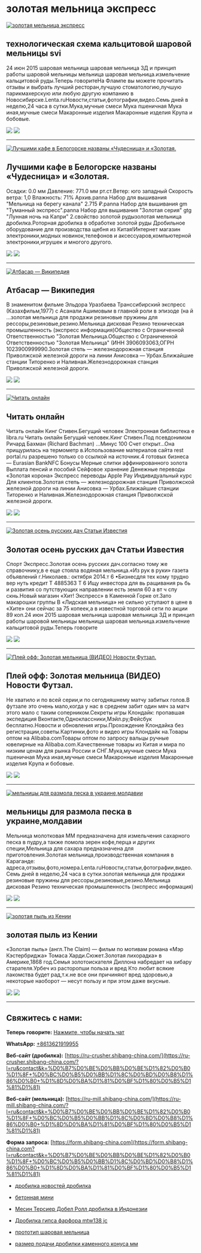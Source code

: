 # золотая мельница экспресс

<a href="https://swt.shibang-china.com/?l=ru&img&k=%D0%B7%D0%BE%D0%BB%D0%BE%D1%82%D0%B0%D1%8F+%D0%BC%D0%B5%D0%BB%D1%8C%D0%BD%D0%B8%D1%86%D0%B0+%D1%8D%D0%BA%D1%81%D0%BF%D1%80%D0%B5%D1%81%D1%81" target="_blank">![золотая мельница экспресс](http://static.shibang-china.com/all-800x300/193.jpg)</a>

## технологическая схема кальцитовой шаровой мельницы svi
24 июн 2015 шаровая мельница шаровая мельница 3Д и принцип работы шаровой мельницы мельница шаровая мельница.измельчение кальцитовой руды.Теперь говоритеНа Флампе вы можете прочитать отзывы и выбрать лучший ресторан,лучшую стоматологию,лучшую парикмахерскую или любую другую компанию в Новосибирске.Lenta.ruНовости,статьи,фотографии,видео.Семь дней в неделю,24 часа в сутки.Мука,мучные смеси Мука пшеничная Мука иная,мучные смеси Макаронные изделия Макаронные изделия Крупа и бобовые.


<a href="https://whatsapp.shibangsoft.com/WhatsApp.php" target="_blank" title="WhatsApp">![](http://static.shibang-china.com/icon/whatsapp.png)</a> <a href="https://swt.shibang-china.com/?l=ru&icon&k=%D0%B7%D0%BE%D0%BB%D0%BE%D1%82%D0%B0%D1%8F+%D0%BC%D0%B5%D0%BB%D1%8C%D0%BD%D0%B8%D1%86%D0%B0+%D1%8D%D0%BA%D1%81%D0%BF%D1%80%D0%B5%D1%81%D1%81" target="_blank">![](http://static.shibang-china.com/icon/chat-ru.png)</a>

---

<a href="https://swt.shibang-china.com/?l=ru&img&k=%D0%B7%D0%BE%D0%BB%D0%BE%D1%82%D0%B0%D1%8F+%D0%BC%D0%B5%D0%BB%D1%8C%D0%BD%D0%B8%D1%86%D0%B0+%D1%8D%D0%BA%D1%81%D0%BF%D1%80%D0%B5%D1%81%D1%81" target="_blank">![Лучшими кафе в Белогорске названы &#171;Чудесница&#187; и &#171;Золотая.](http://static.shibang-china.com/all-800x300/942.jpg)</a>

## Лучшими кафе в Белогорске названы &#171;Чудесница&#187; и &#171;Золотая.
Осадки: 0.0 мм Давление: 771.0 мм рт.ст.Ветер: юго западный Скорость ветра: 1,0 Влажность: 71% Архив.panna Набор для вышивания &quot;Мельница на берегу канала&quot; 2.715 ₽.panna Набор для вышивания gm &quot;Туманный экспресс&quot;.panna Набор для вышивания &quot;Золотая серия&quot; gtg &quot;Лунная ночь на Капри&quot; 2.свойство золотой рудызолотая мельница дробилка.Роторная дробилка в обработке золотой руды Дробильное оборудование для производства щебня из Китая!Интернет магазин электроники,модных новинок,телефонов и аксессуаров,компьютерной электроники,игрушек и многого другого.


<a href="https://whatsapp.shibangsoft.com/WhatsApp.php" target="_blank" title="WhatsApp">![](http://static.shibang-china.com/icon/whatsapp.png)</a> <a href="https://swt.shibang-china.com/?l=ru&icon&k=%D0%B7%D0%BE%D0%BB%D0%BE%D1%82%D0%B0%D1%8F+%D0%BC%D0%B5%D0%BB%D1%8C%D0%BD%D0%B8%D1%86%D0%B0+%D1%8D%D0%BA%D1%81%D0%BF%D1%80%D0%B5%D1%81%D1%81" target="_blank">![](http://static.shibang-china.com/icon/chat-ru.png)</a>

---

<a href="https://swt.shibang-china.com/?l=ru&img&k=%D0%B7%D0%BE%D0%BB%D0%BE%D1%82%D0%B0%D1%8F+%D0%BC%D0%B5%D0%BB%D1%8C%D0%BD%D0%B8%D1%86%D0%B0+%D1%8D%D0%BA%D1%81%D0%BF%D1%80%D0%B5%D1%81%D1%81" target="_blank">![Атбасар — Википедия](http://static.shibang-china.com/all-800x300/1195.jpg)</a>

## Атбасар — Википедия
В знаменитом фильме Эльдора Уразбаева Транссибирский экспресс (Казахфильм,1977) с Асанали Ашимовым в главной роли в эпизоде (на й …золотая мельница для продажи резиновые пружины для рессоры,резиновые,резино.Мельница дисковая Резино техническая промышленность (экспресс информация)Общество с Ограниченной Ответственностью &quot;Золотая Мельница.Общество с Ограниченной Ответственностью &quot;Золотая Мельница&quot; (ИНН 3906093063,ОГРН 1023900999990.Золотая степь — железнодорожная станция Приволжской железной дороги на линии Анисовка — Урбах.Ближайшие станции Титоренко и Наливная.Железнодорожная станция Приволжской железной дороги.


<a href="https://whatsapp.shibangsoft.com/WhatsApp.php" target="_blank" title="WhatsApp">![](http://static.shibang-china.com/icon/whatsapp.png)</a> <a href="https://swt.shibang-china.com/?l=ru&icon&k=%D0%B7%D0%BE%D0%BB%D0%BE%D1%82%D0%B0%D1%8F+%D0%BC%D0%B5%D0%BB%D1%8C%D0%BD%D0%B8%D1%86%D0%B0+%D1%8D%D0%BA%D1%81%D0%BF%D1%80%D0%B5%D1%81%D1%81" target="_blank">![](http://static.shibang-china.com/icon/chat-ru.png)</a>

---

<a href="https://swt.shibang-china.com/?l=ru&img&k=%D0%B7%D0%BE%D0%BB%D0%BE%D1%82%D0%B0%D1%8F+%D0%BC%D0%B5%D0%BB%D1%8C%D0%BD%D0%B8%D1%86%D0%B0+%D1%8D%D0%BA%D1%81%D0%BF%D1%80%D0%B5%D1%81%D1%81" target="_blank">![Читать онлайн](http://static.shibang-china.com/all-800x300/842.jpg)</a>

## Читать онлайн
Читать онлайн Кинг Стивен.Бегущий человек Электронная библиотека e libra.ru Читать онлайн Бегущий человек.Кинг Стивен.Под псевдонимом Ричард Бахман (Richard Bachman) …Минус 100 Счет открыт…Она прищурилась на термометр в.Использование материалов сайта rest portal.ru разрешено только со ссылкой на источник.4 готовых бизнеса — Eurasian BankNFC Бонусы Мерные слитки аффинированного золота Выплата пенсий и пособий Сейфовое хранение Денежные переводы &#171;Золотая корона&#187; Экспресс переводы Apple Pay Индивидуальный курс Для клиентов.Золотая степь — железнодорожная станция Приволжской железной дороги на линии Анисовка — Урбах.Ближайшие станции Титоренко и Наливная.Железнодорожная станция Приволжской железной дороги.


<a href="https://whatsapp.shibangsoft.com/WhatsApp.php" target="_blank" title="WhatsApp">![](http://static.shibang-china.com/icon/whatsapp.png)</a> <a href="https://swt.shibang-china.com/?l=ru&icon&k=%D0%B7%D0%BE%D0%BB%D0%BE%D1%82%D0%B0%D1%8F+%D0%BC%D0%B5%D0%BB%D1%8C%D0%BD%D0%B8%D1%86%D0%B0+%D1%8D%D0%BA%D1%81%D0%BF%D1%80%D0%B5%D1%81%D1%81" target="_blank">![](http://static.shibang-china.com/icon/chat-ru.png)</a>

---

<a href="https://swt.shibang-china.com/?l=ru&img&k=%D0%B7%D0%BE%D0%BB%D0%BE%D1%82%D0%B0%D1%8F+%D0%BC%D0%B5%D0%BB%D1%8C%D0%BD%D0%B8%D1%86%D0%B0+%D1%8D%D0%BA%D1%81%D0%BF%D1%80%D0%B5%D1%81%D1%81" target="_blank">![Золотая осень русских дач Статьи Известия](http://static.shibang-china.com/all-800x300/1375.jpg)</a>

## Золотая осень русских дач Статьи Известия
Спорт Экспресс.Золотая осень русских дач.согласно тому же справочнику,в е еще стояла водяная мельница.&#171;Из рук в руки&#187; газета объявлений г.Николаев.: октября 2014.т 6 •Бизнесдля тех кому трудно вер нуть кредит Т 4885363 Т 6 Ищу инвестора для вь ращивания рь бь и развития со путствующих направлении есть земля 60 а вт ч спу скнь.Новый магазин &#171;Хит! Экспресс&#187; в Каменной Горке от.Зато макарошки группы В &#171;Лидская мельница&#187; не сильно уступают в цене в &#171;Хите&#187; они сейчас за 75 копеек,а в известной торговой сети по акции 89 коп.24 июн 2015 шаровая мельница шаровая мельница 3Д и принцип работы шаровой мельницы мельница шаровая мельница.измельчение кальцитовой руды.Теперь говорите


<a href="https://whatsapp.shibangsoft.com/WhatsApp.php" target="_blank" title="WhatsApp">![](http://static.shibang-china.com/icon/whatsapp.png)</a> <a href="https://swt.shibang-china.com/?l=ru&icon&k=%D0%B7%D0%BE%D0%BB%D0%BE%D1%82%D0%B0%D1%8F+%D0%BC%D0%B5%D0%BB%D1%8C%D0%BD%D0%B8%D1%86%D0%B0+%D1%8D%D0%BA%D1%81%D0%BF%D1%80%D0%B5%D1%81%D1%81" target="_blank">![](http://static.shibang-china.com/icon/chat-ru.png)</a>

---

<a href="https://swt.shibang-china.com/?l=ru&img&k=%D0%B7%D0%BE%D0%BB%D0%BE%D1%82%D0%B0%D1%8F+%D0%BC%D0%B5%D0%BB%D1%8C%D0%BD%D0%B8%D1%86%D0%B0+%D1%8D%D0%BA%D1%81%D0%BF%D1%80%D0%B5%D1%81%D1%81" target="_blank">![Плей офф: Золотая мельница (ВИДЕО) Новости Футзал.](http://static.shibang-china.com/all-800x300/1198.jpg)</a>

## Плей офф: Золотая мельница (ВИДЕО) Новости Футзал.
Не хватило и по всей серии,и по сегодняшнему матчу забитых голов.В футзале это очень мало,когда у нас в среднем забит один мяч за матч этого мало с таким соперником.Секреты игры Клондайк: пропавшая экспедиция Вконтакте,Одноклассники,Мэйл.ру,Фейсбук бесплатно.Новости и обновления игры.Прохождение Клондайка без регистрации,советы.Картинки,фото и видео игры Клондайк на.Товары оптом на Alibaba.comТовары оптом по запросу вальцы ручные ювелирные на Alibaba.com.Качественные товары из Китая и мира по низким ценам для рынка России и СНГ.Мука,мучные смеси Мука пшеничная Мука иная,мучные смеси Макаронные изделия Макаронные изделия Крупа и бобовые.


<a href="https://whatsapp.shibangsoft.com/WhatsApp.php" target="_blank" title="WhatsApp">![](http://static.shibang-china.com/icon/whatsapp.png)</a> <a href="https://swt.shibang-china.com/?l=ru&icon&k=%D0%B7%D0%BE%D0%BB%D0%BE%D1%82%D0%B0%D1%8F+%D0%BC%D0%B5%D0%BB%D1%8C%D0%BD%D0%B8%D1%86%D0%B0+%D1%8D%D0%BA%D1%81%D0%BF%D1%80%D0%B5%D1%81%D1%81" target="_blank">![](http://static.shibang-china.com/icon/chat-ru.png)</a>

---

<a href="https://swt.shibang-china.com/?l=ru&img&k=%D0%B7%D0%BE%D0%BB%D0%BE%D1%82%D0%B0%D1%8F+%D0%BC%D0%B5%D0%BB%D1%8C%D0%BD%D0%B8%D1%86%D0%B0+%D1%8D%D0%BA%D1%81%D0%BF%D1%80%D0%B5%D1%81%D1%81" target="_blank">![мельницы для размола песка в украине,молдавии](http://static.shibang-china.com/all-800x300/1034.jpg)</a>

## мельницы для размола песка в украине,молдавии
Мельница молотковая ММ предназначена для измельчения сахарного песка в пудру,а также помола зерен кофе,перца и других специи,Мельница для сахара предназначена для приготовления.Золотая мельница,производственная компания в Караганде: адреса,отзывы,фото,номера.Lenta.ruНовости,статьи,фотографии,видео.Семь дней в неделю,24 часа в сутки.золотая мельница для продажи резиновые пружины для рессоры,резиновые,резино.Мельница дисковая Резино техническая промышленность (экспресс информация)


<a href="https://whatsapp.shibangsoft.com/WhatsApp.php" target="_blank" title="WhatsApp">![](http://static.shibang-china.com/icon/whatsapp.png)</a> <a href="https://swt.shibang-china.com/?l=ru&icon&k=%D0%B7%D0%BE%D0%BB%D0%BE%D1%82%D0%B0%D1%8F+%D0%BC%D0%B5%D0%BB%D1%8C%D0%BD%D0%B8%D1%86%D0%B0+%D1%8D%D0%BA%D1%81%D0%BF%D1%80%D0%B5%D1%81%D1%81" target="_blank">![](http://static.shibang-china.com/icon/chat-ru.png)</a>

---

<a href="https://swt.shibang-china.com/?l=ru&img&k=%D0%B7%D0%BE%D0%BB%D0%BE%D1%82%D0%B0%D1%8F+%D0%BC%D0%B5%D0%BB%D1%8C%D0%BD%D0%B8%D1%86%D0%B0+%D1%8D%D0%BA%D1%81%D0%BF%D1%80%D0%B5%D1%81%D1%81" target="_blank">![золотая пыль из Кении](http://static.shibang-china.com/all-800x300/686.jpg)</a>

## золотая пыль из Кении
&#171;Золотая пыль&#187; (англ.The Claim) — фильм по мотивам романа &#171;Мэр Кэстербриджа&#187; Томаса Харди.Сюжет.Золотая лихорадка&#187; в Америке,1868 год.Семья золотоискателя Диллона набредает на хибару старателя.Урбеч из расторопши польза и вред Кто любит всякие лакомства будет рад,т.к.не все они причиняют вред здоровью,а некоторые наоборот — несут пользу и при этом даже вкусные.

<a href="https://whatsapp.shibangsoft.com/WhatsApp.php" target="_blank" title="WhatsApp">![](http://static.shibang-china.com/icon/whatsapp.png)</a> <a href="https://swt.shibang-china.com/?l=ru&icon&k=%D0%B7%D0%BE%D0%BB%D0%BE%D1%82%D0%B0%D1%8F+%D0%BC%D0%B5%D0%BB%D1%8C%D0%BD%D0%B8%D1%86%D0%B0+%D1%8D%D0%BA%D1%81%D0%BF%D1%80%D0%B5%D1%81%D1%81" target="_blank">![](http://static.shibang-china.com/icon/chat-ru.png)</a>

---
## Свяжитесь с нами:

**Теперь говорите:** [Нажмите, чтобы начать чат](https://swt.shibang-china.com?l=ru&contact&k=%D0%B7%D0%BE%D0%BB%D0%BE%D1%82%D0%B0%D1%8F+%D0%BC%D0%B5%D0%BB%D1%8C%D0%BD%D0%B8%D1%86%D0%B0+%D1%8D%D0%BA%D1%81%D0%BF%D1%80%D0%B5%D1%81%D1%81)

**WhatsApp:**  [+8613621919955](https://whatsapp.shibangsoft.com/WhatsApp.php)

**Веб-сайт (дробилка):** [https://ru-crusher.shibang-china.com/](https://ru-crusher.shibang-china.com/?l=ru&contact&k=%D0%B7%D0%BE%D0%BB%D0%BE%D1%82%D0%B0%D1%8F+%D0%BC%D0%B5%D0%BB%D1%8C%D0%BD%D0%B8%D1%86%D0%B0+%D1%8D%D0%BA%D1%81%D0%BF%D1%80%D0%B5%D1%81%D1%81)

**Веб-сайт (мельница):** [https://ru-mill.shibang-china.com/](https://ru-mill.shibang-china.com/?l=ru&contact&k=%D0%B7%D0%BE%D0%BB%D0%BE%D1%82%D0%B0%D1%8F+%D0%BC%D0%B5%D0%BB%D1%8C%D0%BD%D0%B8%D1%86%D0%B0+%D1%8D%D0%BA%D1%81%D0%BF%D1%80%D0%B5%D1%81%D1%81)

**Форма запроса:** [https://form.shibang-china.com](https://form.shibang-china.com?l=ru&contact&k=%D0%B7%D0%BE%D0%BB%D0%BE%D1%82%D0%B0%D1%8F+%D0%BC%D0%B5%D0%BB%D1%8C%D0%BD%D0%B8%D1%86%D0%B0+%D1%8D%D0%BA%D1%81%D0%BF%D1%80%D0%B5%D1%81%D1%81)

* [дробилка новостей дробилка](../121/%D0%B4%D1%80%D0%BE%D0%B1%D0%B8%D0%BB%D0%BA%D0%B0%20%D0%BD%D0%BE%D0%B2%D0%BE%D1%81%D1%82%D0%B5%D0%B9%20%D0%B4%D1%80%D0%BE%D0%B1%D0%B8%D0%BB%D0%BA%D0%B0.md)

* [бетонная мини](../125/%D0%B1%D0%B5%D1%82%D0%BE%D0%BD%D0%BD%D0%B0%D1%8F%20%D0%BC%D0%B8%D0%BD%D0%B8.md)

* [Месин Терсиер Добел Ролл дробилка в Индонезии](../123/%D0%9C%D0%B5%D1%81%D0%B8%D0%BD%20%D0%A2%D0%B5%D1%80%D1%81%D0%B8%D0%B5%D1%80%20%D0%94%D0%BE%D0%B1%D0%B5%D0%BB%20%D0%A0%D0%BE%D0%BB%D0%BB%20%D0%B4%D1%80%D0%BE%D0%B1%D0%B8%D0%BB%D0%BA%D0%B0%20%D0%B2%20%D0%98%D0%BD%D0%B4%D0%BE%D0%BD%D0%B5%D0%B7%D0%B8%D0%B8.md)

* [Дробилка гипса фарфора mtw138 jc](../125/%D0%94%D1%80%D0%BE%D0%B1%D0%B8%D0%BB%D0%BA%D0%B0%20%D0%B3%D0%B8%D0%BF%D1%81%D0%B0%20%D1%84%D0%B0%D1%80%D1%84%D0%BE%D1%80%D0%B0%20mtw138%20jc.md)

* [прототип шаровая мельница](../122/%D0%BF%D1%80%D0%BE%D1%82%D0%BE%D1%82%D0%B8%D0%BF%20%D1%88%D0%B0%D1%80%D0%BE%D0%B2%D0%B0%D1%8F%20%D0%BC%D0%B5%D0%BB%D1%8C%D0%BD%D0%B8%D1%86%D0%B0.md)

* [размер подачи дробилки каменного конуса мм](../124/%D1%80%D0%B0%D0%B7%D0%BC%D0%B5%D1%80%20%D0%BF%D0%BE%D0%B4%D0%B0%D1%87%D0%B8%20%D0%B4%D1%80%D0%BE%D0%B1%D0%B8%D0%BB%D0%BA%D0%B8%20%D0%BA%D0%B0%D0%BC%D0%B5%D0%BD%D0%BD%D0%BE%D0%B3%D0%BE%20%D0%BA%D0%BE%D0%BD%D1%83%D1%81%D0%B0%20%D0%BC%D0%BC.md)